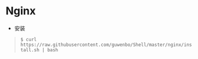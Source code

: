 # Nginx

- 安装

> `$ curl https://raw.githubusercontent.com/guwenbo/Shell/master/nginx/install.sh | bash`